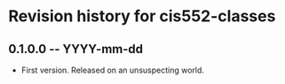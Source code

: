 # Revision history for cis552-classes

## 0.1.0.0 -- YYYY-mm-dd

* First version. Released on an unsuspecting world.
